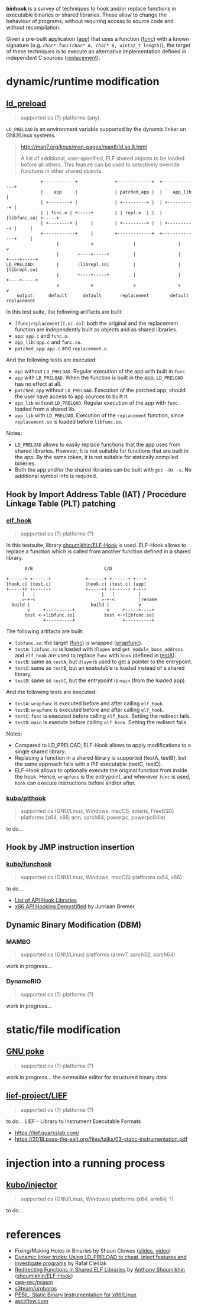 **binhook** is a survey of techniques to hook and/or replace functions in executable binaries or shared libraries. These allow to change the behaviour of programs, without requiring access to source code and without recompilation.

Given a pre-built application ([app](src/app.c)) that uses a function ([func](src/func.c)) with a known signature (e.g. `char* func(char* A, char* B, uint32_t length)`), the target of these techniques is to execute an alternative implementation defined in independent C sources ([replacement](src/replacement.c)).

# dynamic/runtime modification

## [ld_preload](tests/ld_preload/)

> supported os (?) platforms (any)

`LD_PRELOAD` is an environment variable supported by the dynamic linker on GNU/Linux systems.

> http://man7.org/linux/man-pages/man8/ld.so.8.html
>
> A list of additional, user-specified, ELF shared objects to be loaded before all others.
> This feature can be used to selectively override functions in other shared objects.

```
             +------------+              +-------------+  +--------------+
             |    app     |              | patched_app |  |    app_lib   |
             | +--------+ |              | +---------+ |  | +----------+ |
             | | func.o | +-----+        | | repl.o  | |  | |libfunc.so| +-----+
             | +--------+ |     |        | +---------+ |  | +----------+ |     |
             +------------+     |        +-------------+  +--------------+     |
                   |            v               |                |             v
                   |       +----+-----+         |                |        +----+-----+
LD_PRELOAD:        |       |librepl.so|         |                |        |librepl.so|
                   |       +----+-----+         |                |        +----+-----+
                   v            v               v                v             v
    output:     default      default       replacement        default      replacement
```

In this test suite, the following artifacts are built:

- `[func|replacement][.o|.so]`: both the original and the replacement function are independently built as objects and as shared libraries.
- `app`: `app.c` and `func.o`.
- `app_lib`: `app.c` and `func.so`.
- `patched_app`: `app.c` and `replacement.o`.

And the following tests are executed:

- `app` without `LD_PRELOAD`. Regular execution of the app with built in `func`.
- `app` with `LD_PRELOAD`. When the function is built in the app, `LD_PRELOAD` has no effect at all.
- `patched_app` without `LD_PRELOAD`. Execution of the patched app, should the user have access to app sources to built it.
- `app_lib` without `LD_PRELOAD`. Regular execution of the app with `func` loaded from a shared lib.
- `app_lib` with `LD_PRELOAD`. Execution of the `replacement` function, since `replacement.so` is loaded before `libfunc.so`.

Notes:

- `LD_PRELOAD` allows to easily replace functions that the app uses from shared libraries. However, it is not suitable for functions that are built in the app. By the same token, it is not suitable for statically compiled bineries.
- Both the app and/or the shared libraries can be built with `gcc -Os -s`. No additional symbol info is required.

## Hook by Import Address Table (IAT) / Procedure Linkage Table (PLT) patching

### [elf_hook](tests/elf_hook/)

> supported os (?) platforms (?)

In this testsuite, library [shoumikhin/ELF-Hook](https://github.com/shoumikhin/ELF-Hook) is used. ELF-Hook allows to replace a function which is called from another function defined in a shared library.

```
       A/B                           C/D

+------+ +------+             +------+ +------+ +---+
|hook.c| |test.c|             |hook.c| |test.c| |app|
+-----++ ++-----+             +-----++ ++-----+ +-+-+
      |   |                         |   |         |
      >-+-<                         >-+-<         |rename
  build |                       build |           v
        v     +----------+            v     +-----+----+
       test <-+libfunc.so|           test <-+libfunc.so|
              +----------+                  +----------+

```

The following artifacts are built:

- `libfunc.so`: the target ([func](src/func.c)) is wrapped ([wrapfunc](src/wrapfunc.c)).
- `testA`: `libfunc.so` is loaded with `dlopen` and `get_module_base_address` and `elf_hook` are used to replace `func` with `hook` (defined in [testA](tests/elf_hook/testA.c)).
- `testB`: same as `testA`, but `dlsym` is used to get a pointer to the entrypoint.
- `testC`: same as `testB`, but an exebutable is loaded instead of a shared library.
- `testD`: same as `testC`, but the entrypoint is `main` (from the loaded app).

And the following tests are executed:

- `testA`: `wrapfunc` is executed before and after calling `elf_hook`.
- `testB`: `wrapfunc` is executed before and after calling `elf_hook`.
- `testC`: `func` is executed before calling `elf_hook`. Setting the redirect fails.
- `testD`: `main` is execute before calling `elf_hook`. Setting the redirect fails.

Notes:

- Compared to LD_PRELOAD, ELF-Hook allows to apply modifications to a single shared library.
- Replacing a function in a shared library is supported (testA, testB), but the same approach fails with a PIE executable (testC, testD).
- ELF-Hook allows to optionally execute the original function from inside the hook. Hence, `wrapfunc` is the entrypoint, and whenever `func` is used, `hook` can execute instructions before and/or after.

### [kubo/plthook](https://github.com/kubo/plthook)

> supported os (GNU/Linux, Windows, macOS, solaris, FreeBSD) platforms (x64, x86, arm, aarch64, powerpc, powerpc64le)

to do...

## Hook by JMP instruction insertion

### [kubo/funchook](https://github.com/kubo/funchook)

> supported os (GNU/Linux, Windows, macOS) platforms (x64, x86)

to do...

- [List of API Hook Libraries](https://github.com/kubo/funchook/wiki/List-of-API-Hook-Libraries)
- [x86 API Hooking Demystified](http://jbremer.org/x86-api-hooking-demystified/) by Jurriaan Bremer

## Dynamic Binary Modification (DBM)

### MAMBO

> supported os (GNU/Linux) platforms (armv7, aarch32, aarch64)

work in progress...

### DynamoRIO

> supported os (?) platforms (?)

work in progress...

# static/file modification

## [GNU poke](http://www.jemarch.net/poke.html)

> supported os (?) platforms (?)

work in progress... the extensible editor for structured binary data

## [lief-project/LIEF](https://github.com/lief-project/LIEF)

> supported os (?) platforms (?)

to do... LIEF - Library to Instrument Executable Formats

- https://lief.quarkslab.com/
- https://2018.pass-the-salt.org/files/talks/03-static-instrumentation.pdf

# injection into a running process

## [kubo/injector](https://github.com/kubo/injector)

> supported os (GNU/Linux, Windows) platforms (x64, arm64, ?)

to do...

# references

- Fixing/Making Holes in Binaries by Shaun Clowes ([slides](https://www.blackhat.com/presentations/bh-asia-02/Clowes/bh-asia-02-clowes.pdf), [video](https://www.youtube.com/watch?v=18DKETYfvjg))
- [Dynamic linker tricks: Using LD_PRELOAD to cheat, inject features and investigate programs](https://rafalcieslak.wordpress.com/2013/04/02/dynamic-linker-tricks-using-ld_preload-to-cheat-inject-features-and-investigate-programs/) by Rafał Cieślak
- [Redirecting Functions in Shared ELF Libraries](https://www.codeproject.com/Articles/70302/Redirecting-functions-in-shared-ELF-libraries) by [Anthony Shoumikhin](https://github.com/shoumikhin) ([shoumikhin/ELF-Hook](https://github.com/shoumikhin/ELF-Hook))
- [cea-sec/miasm](https://github.com/cea-sec/miasm)
- [s3team/uroboros](https://github.com/s3team/uroboros)
- [PEBIL: Static Binary Instrumentation for x86/Linux](https://www.sdsc.edu/pmac/tools/pebil.html)
- [asciiflow.com](http://asciiflow.com/)
